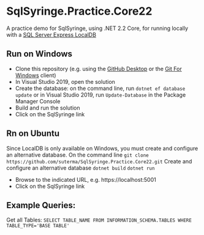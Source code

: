 # SqlSyringe.Practice.Core22
A practice demo for SqlSyringe, using .NET 2.2 Core, for running locally with a [SQL Server Express LocalDB](https://docs.microsoft.com/en-us/sql/database-engine/configure-windows/sql-server-express-localdb?view=sql-server-ver15)

## Run on Windows

- Clone this repository (e.g. using the [GitHub Desktop](https://desktop.github.com/) or the [Git For Windows](https://gitforwindows.org/) client)
- In Visual Studio 2019, open the solution
- Create the database: on the command line, run `dotnet ef database update` or in Visual Studio 2019, run `Update-Database` in the Package Manager Console
- Build and run the solution
- Click on the SqlSyringe link

## Rn on Ubuntu

Since LocalDB is only available on Windows, you must create and configure an alternative database. 
On the command line
`git clone https://github.com/suterma/SqlSyringe.Practice.Core22.git`
Create and configure an alternative database
`dotnet build`
`dotnet run`
- Browse to the indicated URL, e.g. https://localhost:5001
- Click on the SqlSyringe link

## Example Queries:

Get all Tables: `SELECT TABLE_NAME FROM INFORMATION_SCHEMA.TABLES WHERE TABLE_TYPE='BASE TABLE'`

<!---
# Deploy on azure

To deploy on azure, go to 
 - https://azure.microsoft.com/en-us/try/app-service/web
 - select the ASP.NET Core Template, click Create

The web app is deployed for you

 - Go to "Edit your code online"
 - Remove all files and folder in WWWROOT, leaving just the emtpy folder
 - Select the GitHup icon on the left
 - Clone from this repo using it's URL
 - Look for the web console, until it reaches 100% checkout
 - Build using "dotnet build"
 - dotnet run (//TODO only works locally)
 - Hit the play button on the left
--->

